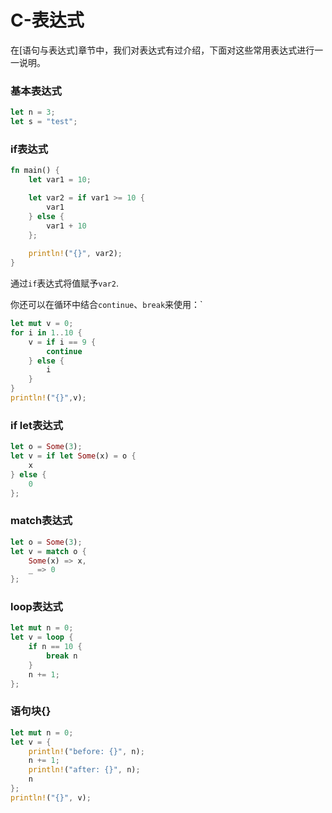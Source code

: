 # C-表达式

在[语句与表达式]章节中，我们对表达式有过介绍，下面对这些常用表达式进行一一说明。

### 基本表达式
```rust
let n = 3;
let s = "test";
```

### if表达式
```rust
fn main() {
    let var1 = 10;

    let var2 = if var1 >= 10 {
        var1
    } else {
        var1 + 10
    };
    
    println!("{}", var2);
}
```

通过`if`表达式将值赋予`var2`.

你还可以在循环中结合`continue`、`break`来使用：`
```rust
let mut v = 0;
for i in 1..10 {
    v = if i == 9 { 
        continue 
    } else { 
        i 
    }
}
println!("{}",v);
```

### if let表达式
```rust
let o = Some(3);
let v = if let Some(x) = o {
    x
} else {
    0
};
```

### match表达式
```rust
let o = Some(3);
let v = match o {
    Some(x) => x,
    _ => 0
};
```

### loop表达式
```rust
let mut n = 0;
let v = loop {
    if n == 10 {
        break n
    }
    n += 1;
};
```

### 语句块{}
```rust
let mut n = 0;
let v = {
    println!("before: {}", n);
    n += 1;
    println!("after: {}", n);
    n
};
println!("{}", v);
```